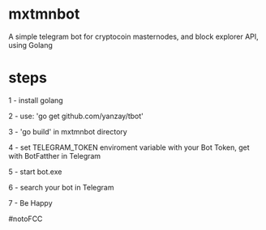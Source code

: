 # mxtmnbot
A simple telegram bot for cryptocoin masternodes, and block explorer API, using Golang

# steps
1 - install golang

2 - use: 'go get github.com/yanzay/tbot'

3 - 'go build' in mxtmnbot directory

4 - set TELEGRAM_TOKEN enviroment variable with your Bot Token, get with BotFatther in Telegram

5 - start bot.exe

6 - search your bot in Telegram

7 - Be Happy

#notoFCC
